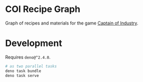 # COI Recipe Graph

Graph of recipes and materials for the game [Captain of Industry](https://www.captain-of-industry.com/).

# Development

Requires `deno@^2.4.0`.

```bash
# as two parallel tasks
deno task bundle
deno task serve
```